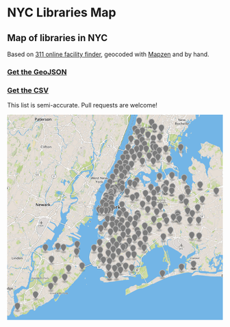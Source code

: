 # NYC Libraries Map

## Map of libraries in NYC
Based on [311 online facility finder](http://www1.nyc.gov/apps/311utils/facilityFinderResults.htm?requestType=&serviceName=Libraries&viewType=SHOWALL&type=Library&serviceId=1967#), geocoded with [Mapzen](https://mapzen.com/products/search/) and by hand.

### [Get the GeoJSON](map-libraries.geojson)

### [Get the CSV](spreadsheet-libraries.csv)

This list is semi-accurate. Pull requests are welcome!

[![](map-sample.png)](map-libraries.geojson)
